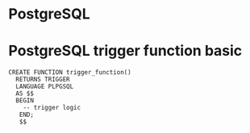 # PostgreSQL

# PostgreSQL trigger function basic

```
CREATE FUNCTION trigger_function()
  RETURNS TRIGGER
  LANGUAGE PLPGSQL
  AS $$
  BEGIN
    -- trigger logic
   END;
   $$

```

